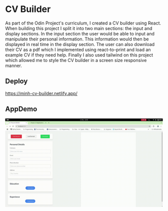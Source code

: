 # CV Builder
As part of the Odin Project's curriculum, I created a CV builder using React. When building this project I split it into two main sections: the input and display sections. In the input section the user would be able to input and manipulate their personal information. This information would then be displayed in real time in the display section. The user can also download their CV as a pdf which I implemented using react-to-print and load an example CV if they need help. Finally I also used tailwind on this project which allowed me to style the CV builder in a screen size responsive manner.

## Deploy
https://minh-cv-builder.netlify.app/

## AppDemo
![App demo](src/app-demo.gif)